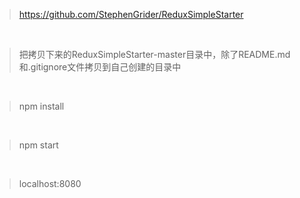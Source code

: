 > https://github.com/StephenGrider/ReduxSimpleStarter

<br> 

> 把拷贝下来的ReduxSimpleStarter-master目录中，除了README.md和.gitignore文件拷贝到自己创建的目录中

<br>

> npm install

<br>


> npm start

<br>

> localhost:8080
